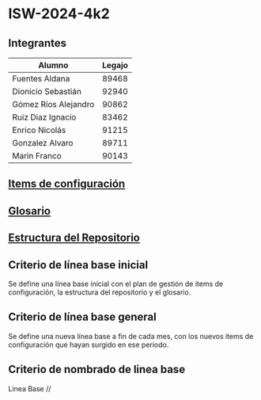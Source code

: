 # ISW-2024-4k2

## Integrantes
| Alumno | Legajo |
| --- | --- |
| Fuentes Aldana | 89468 |
| Dionicio Sebastián | 92940 |
| Gómez Ríos Alejandro | 90862 |
| Ruiz Diaz Ignacio | 83462 |
| Enrico Nicolás | 91215 |
| Gonzalez Alvaro | 89711 |
| Marin Franco | 90143 |

## [Items de configuración](PlanGestionConfiguracion.md)

## [Glosario](Glosario.md)

## [Estructura del Repositorio](EstructuraRepositorio.md)

## Criterio de línea base inicial
Se define una línea base inicial con el plan de gestión de items de configuración, la estructura del repositorio y el glosario.

## Criterio de línea base general
Se define una nueva línea base a fin de cada mes, con los nuevos items de configuración que hayan surgido en ese periodo.

## Criterio de nombrado de linea base
Linea Base /<mesActual>/
